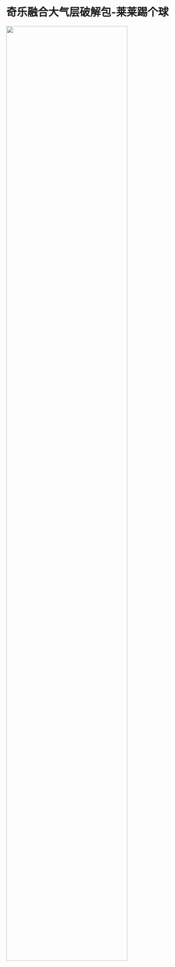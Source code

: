 # 奇乐融合大气层破解包-莱莱踢个球
<img src="https://GitHub.com/laila509/QL-ATM-Package/blob/master/QL-ATM.jpg?raw=true" align="center" width="80%" /> 

